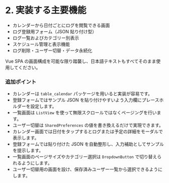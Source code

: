 # 2. 実装する主要機能

- カレンダーから日付ごとにログを閲覧できる画面
- ログ登録用フォーム（JSON 貼り付け型）
- ログ一覧およびカテゴリー別表示
- スケジュール管理と表示機能
- ログ削除・ユーザー切替・データ永続化

Vue SPA の画面構成を可能な限り踏襲し、日本語テキストもすべてそのまま使用してください。

### 追加ポイント

* カレンダーは `table_calendar` パッケージを用いると実装が容易です。
* 登録フォームではサンプル JSON を貼り付けやすいよう入力欄にプレースホルダーを設定します。
* 一覧画面は `ListView` を使って無限スクロールではなくページングを行います。
* ユーザー切替は `SharedPreferences` の値を書き換えるだけで実現できます。
* カレンダー画面では日付をタップするとログまたは予定の詳細をモーダルで表示します。
* 登録フォームでは貼り付けた JSON を自動整形し、入力補助としてサンプルを提示します。
* 一覧画面のページサイズやカテゴリー選択は `DropdownButton` で切り替えられるようにします。
* ユーザー切替用の画面を設け、保存済みユーザー一覧から選択できるようにします。
